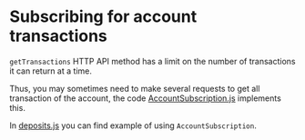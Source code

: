 # Subscribing for account transactions

`getTransactions` HTTP API method has a limit on the number of transactions it can return at a time.

Thus, you may sometimes need to make several requests to get all transaction of the account, the code [AccountSubscription.js](AccountSubscription.js) implements this.

In [deposits.js](../deposits.js) you can find example of using `AccountSubscription`.
